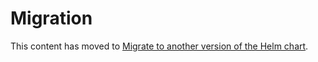 # Migration

This content has moved to [Migrate to another version of the Helm chart](https://grafana.com/docs/grafana-cloud/monitor-infrastructure/kubernetes-monitoring/configuration/helm-chart-config/helm-chart/migrate-helm-chart/).

